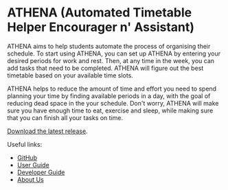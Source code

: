 # ATHENA (Automated Timetable Helper Encourager n' Assistant)

ATHENA aims to help students automate the process of organising their schedule.
To start using ATHENA, you can set up ATHENA by entering your desired periods for work and rest. Then, at any time in the week, you can add tasks that need to be completed.
ATHENA will figure out the best timetable based on your available time slots.

ATHENA helps to reduce the amount of time and effort you need to spend planning your time by finding available periods in a day,
with the goal of reducing dead space in the your schedule.
Don't worry, ATHENA will make sure you have enough time to eat, exercise and sleep, while making sure that you can finish all your tasks on time.

[Download the latest release](https://github.com/AY2021S1-CS2113T-W12-2/tp/releases).

Useful links:
* [GitHub](https://github.com/AY2021S1-CS2113T-W12-2/tp)
* [User Guide](UserGuide.md)
* [Developer Guide](DeveloperGuide.md)
* [About Us](AboutUs.md)
